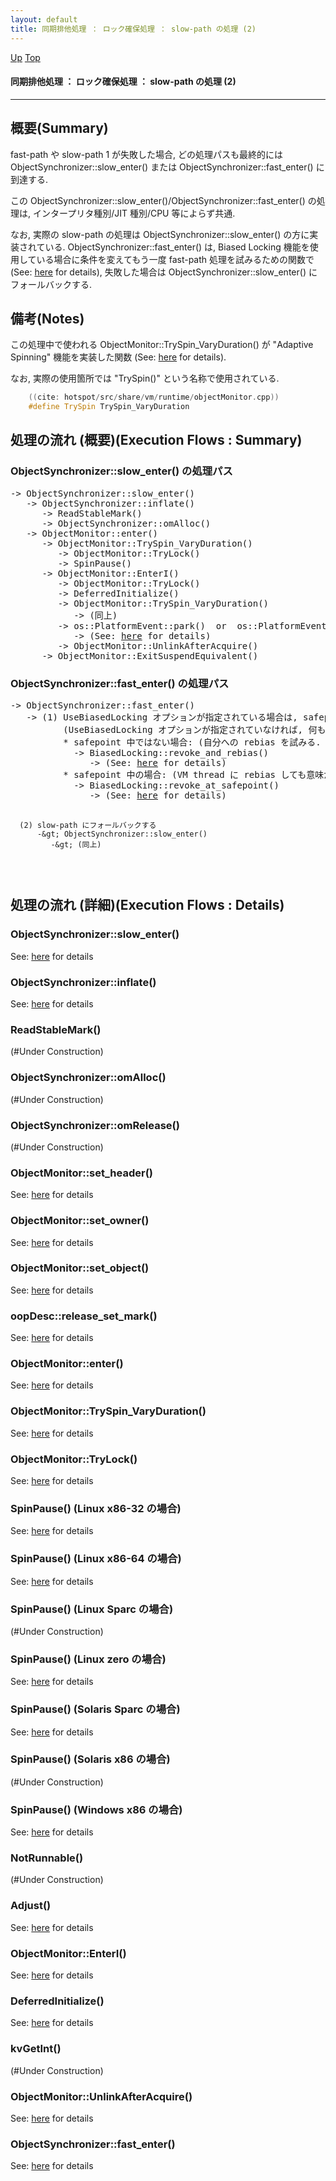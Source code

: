 ```yaml
---
layout: default
title: 同期排他処理 ： ロック確保処理 ： slow-path の処理 (2)  
---
```

[Up](noOroadKvi.html) [Top](../index.html)

#### 同期排他処理 ： ロック確保処理 ： slow-path の処理 (2)  

--- 
## 概要(Summary)
fast-path や slow-path 1 が失敗した場合, 
どの処理パスも最終的には ObjectSynchronizer::slow_enter() または ObjectSynchronizer::fast_enter() に到達する.
   
この ObjectSynchronizer::slow_enter()/ObjectSynchronizer::fast_enter() の処理は, 
インタープリタ種別/JIT 種別/CPU 等によらず共通.

なお, 実際の slow-path の処理は ObjectSynchronizer::slow_enter() の方に実装されている.
ObjectSynchronizer::fast_enter() は, 
Biased Locking 機能を使用している場合に条件を変えてもう一度 fast-path 処理を試みるための関数で (See: [here](no3059o3m.html) for details), 
失敗した場合は ObjectSynchronizer::slow_enter() にフォールバックする.

## 備考(Notes)
この処理中で使われる ObjectMonitor::TrySpin_VaryDuration() が "Adaptive Spinning" 機能を実装した関数
(See: [here](noxbT-A2wI.html) for details).

なお, 実際の使用箇所では "TrySpin()" という名称で使用されている.


```cpp
    ((cite: hotspot/src/share/vm/runtime/objectMonitor.cpp))
    #define TrySpin TrySpin_VaryDuration
```

## 処理の流れ (概要)(Execution Flows : Summary)
### ObjectSynchronizer::slow_enter() の処理パス
<div class="flow-abst"><pre>
-&gt; ObjectSynchronizer::slow_enter()
   -&gt; ObjectSynchronizer::inflate()
      -&gt; ReadStableMark()
      -&gt; ObjectSynchronizer::omAlloc()
   -&gt; ObjectMonitor::enter()
      -&gt; ObjectMonitor::TrySpin_VaryDuration()
         -&gt; ObjectMonitor::TryLock()
         -&gt; SpinPause()
      -&gt; ObjectMonitor::EnterI()
         -&gt; ObjectMonitor::TryLock()
         -&gt; DeferredInitialize()
         -&gt; ObjectMonitor::TrySpin_VaryDuration()
            -&gt; (同上)
         -&gt; os::PlatformEvent::park()  or  os::PlatformEvent::park(jlong millis)
            -&gt; (See: <a href="no2114COc.html">here</a> for details)
         -&gt; ObjectMonitor::UnlinkAfterAcquire()
      -&gt; ObjectMonitor::ExitSuspendEquivalent()
</pre></div>

### ObjectSynchronizer::fast_enter() の処理パス
<div class="flow-abst"><pre>
-&gt; ObjectSynchronizer::fast_enter()
   -&gt; (1) UseBiasedLocking オプションが指定されている場合は, safepoint かどうかに応じてどちらかを実行.
          (UseBiasedLocking オプションが指定されていなければ, 何もしない)
          * safepoint 中ではない場合: (自分への rebias を試みる. 成功すればここでリターン)
            -&gt; BiasedLocking::revoke_and_rebias()
               -&gt; (See: <a href="no3059o3m.html">here</a> for details)
          * safepoint 中の場合: (VM thread に rebias しても意味がないので revoke だけしておく)
            -&gt; BiasedLocking::revoke_at_safepoint()
               -&gt; (See: <a href="no3059o3m.html">here</a> for details)

      (2) slow-path にフォールバックする
          -&gt; ObjectSynchronizer::slow_enter()
             -&gt; (同上)
</pre></div>

## 処理の流れ (詳細)(Execution Flows : Details)
### ObjectSynchronizer::slow_enter()
See: [here](no4230c_y.html) for details
### ObjectSynchronizer::inflate()
See: [here](no4230OJC.html) for details
### ReadStableMark()
(#Under Construction)

### ObjectSynchronizer::omAlloc()
(#Under Construction)

### ObjectSynchronizer::omRelease()
(#Under Construction)

### ObjectMonitor::set_header()
See: [here](no31977QCX.html) for details
### ObjectMonitor::set_owner()
See: [here](no31977dMd.html) for details
### ObjectMonitor::set_object()
See: [here](no31977qWj.html) for details
### oopDesc::release_set_mark()
See: [here](no319773gp.html) for details
### ObjectMonitor::enter()
See: [here](no4230bTI.html) for details

### ObjectMonitor::TrySpin_VaryDuration()
See: [here](no42301nU.html) for details
### ObjectMonitor::TryLock()
See: [here](no9662pQH.html) for details
### SpinPause()  (Linux x86-32 の場合)
See: [here](no24825QTB.html) for details
### SpinPause()  (Linux x86-64 の場合)
See: [here](no24825R_r.html) for details
### SpinPause()  (Linux Sparc の場合)
(#Under Construction)

### SpinPause()  (Linux zero の場合)
See: [here](no24825ddH.html) for details
### SpinPause()  (Solaris Sparc の場合)
See: [here](no248253qf.html) for details
### SpinPause()  (Solaris x86 の場合)
(#Under Construction)

### SpinPause()  (Windows x86 の場合)
See: [here](no24825E1l.html) for details
### NotRunnable()
(#Under Construction)

### Adjust()
See: [here](no9662qDm.html) for details

### ObjectMonitor::EnterI()
See: [here](no4230odO.html) for details

### DeferredInitialize()
See: [here](no96622aN.html) for details
### kvGetInt()
(#Under Construction)

### ObjectMonitor::UnlinkAfterAcquire()
See: [here](no3059nEd.html) for details
### ObjectSynchronizer::fast_enter()
See: [here](no28916ZgK.html) for details






